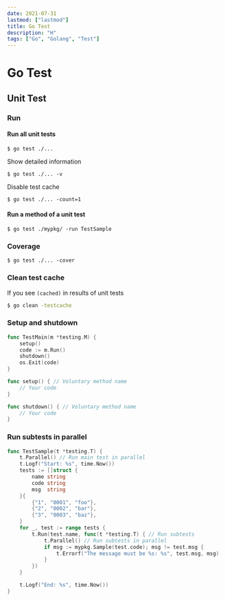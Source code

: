 ```yaml
---
date: 2021-07-31
lastmod: ["lastmod"]
title: Go Test
description: "H"
tags: ["Go", "Golang", "Test"]
---
```


# Go Test

## Unit Test

### Run
#### Run all unit tests
```shell
$ go test ./...
```
Show detailed information
```shell
$ go test ./... -v
```

Disable test cache
```shell
$ go test ./... -count=1
```

#### Run a method of a unit test
```shell
$ go test ./mypkg/ -run TestSample
```

### Coverage
```shell
$ go test ./... -cover
```

### Clean test cache
If you see `(cached)` in results of unit tests
```bash
$ go clean -testcache
```

### Setup and shutdown
```go
func TestMain(m *testing.M) {
	setup()
	code := m.Run()
	shutdown()
	os.Exit(code)
}

func setup() { // Voluntary method name
	// Your code
}

func shutdown() { // Voluntary method name
	// Your code
}
```

### Run subtests in parallel
```go {hl_lines=[2,14,15],linenostart=1}
func TestSample(t *testing.T) {
	t.Parallel() // Run main test in parallel
	t.Logf("Start: %s", time.Now())
	tests := []struct {
		name string
		code string
		msg  string
	}{
		{"1", "0001", "foo"},
		{"2", "0002", "bar"},
		{"3", "0003", "baz"},
	}
	for _, test := range tests {
		t.Run(test.name, func(t *testing.T) { // Run subtests
			t.Parallel() // Run subtests in parallel
			if msg := mypkg.Sample(test.code); msg != test.msg {
				t.Errorf("The message must be %s: %s", test.msg, msg)
			}
		})
	}

	t.Logf("End: %s", time.Now())
}
```

